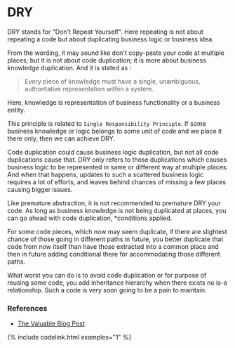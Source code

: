 # DRY
DRY stands for "Don't Repeat Yourself".
Here repeating is not about repeating a code but about duplicating business logic or business idea.

From the wording, it may sound like don't copy-paste your code at multiple places; but it is not about code duplication; it is more about business knowledge duplication. 
And it is stated as : 
> Every piece of knowledge must have a single, unambiguous, authoritative representation within a system.

Here, knowledge is representation of business functionality or a business entity.

This principle is related to `Single Responsibility Principle`.
If some business knowledge or logic belongs to some unit of code and we place it there only, then we can achieve DRY.

Code duplication could cause business logic duplication, but not all code duplications cause that. 
DRY only refers to those duplications which causes business logic to be represented in same or different way at multiple places.
And when that happens, updates to such a scattered business logic requires a lot of efforts, and leaves behind chances of missing a few places causing bigger issues.

Like premature abstraction, it is not recommended to premature DRY your code.
As long as business knowledge is not being duplicated at places, you can go ahead with code duplication, *conditions applied. 

For some code pieces, which now may seem duplicate, if there are slightest chance of those going in different paths in future, 
you better duplicate that code from now itself than have those extracted into a common place and then in future adding conditional there for accommodating those different paths. 

What worst you can do is to avoid code duplication or for purpose of reusing some code, you add inheritance hierarchy when there exists no is-a relationship.
Such a code is very soon going to be a pain to maintain.

### References
* [The Valuable Blog Post](https://thevaluable.dev/dry-principle-cost-benefit-example/)

{% include codelink.html examples="1" %}